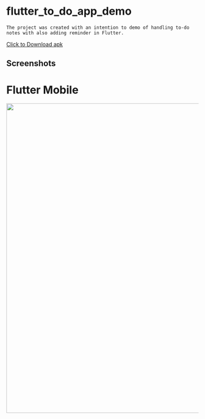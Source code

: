 # flutter_to_do_app_demo

    The project was created with an intention to demo of handling to-do notes with also adding reminder in Flutter.

<a href="https://github.com/1207roy/todo_demo/raw/main/demo/news_demo.apk">Click to Download apk</a>

## Screenshots
<p float="left">
<h1> Flutter Mobile</h1>
<img src="https://github.com/1207roy/todo_demo/raw/main/demo/mobile.gif" width="810">
</p>

